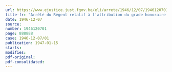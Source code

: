 ```yaml
---
url: https://www.ejustice.just.fgov.be/eli/arrete/1946/12/07/1946120701/justel
title-fr: "Arrêté du Régent relatif à l'attribution du grade honoraire aux officiers"
date: 1946-12-07
source:
number: 1946120701
page: 888888
case: 1946-12-07/01
publication: 1947-01-15
starts:
modifies:
pdf-original:
pdf-consolidated:
---
```


